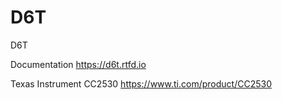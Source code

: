 # D6T
D6T

Documentation
https://d6t.rtfd.io

Texas Instrument CC2530
https://www.ti.com/product/CC2530

